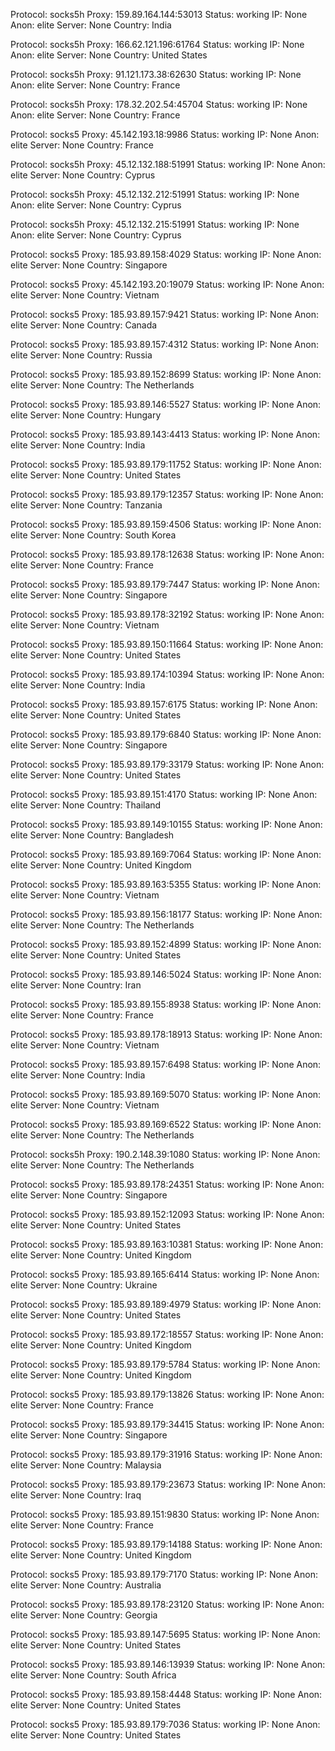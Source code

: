 Protocol: socks5h
Proxy: 159.89.164.144:53013
Status: working
IP: None
Anon: elite
Server: None
Country: India

Protocol: socks5h
Proxy: 166.62.121.196:61764
Status: working
IP: None
Anon: elite
Server: None
Country: United States

Protocol: socks5h
Proxy: 91.121.173.38:62630
Status: working
IP: None
Anon: elite
Server: None
Country: France

Protocol: socks5h
Proxy: 178.32.202.54:45704
Status: working
IP: None
Anon: elite
Server: None
Country: France

Protocol: socks5
Proxy: 45.142.193.18:9986
Status: working
IP: None
Anon: elite
Server: None
Country: France

Protocol: socks5h
Proxy: 45.12.132.188:51991
Status: working
IP: None
Anon: elite
Server: None
Country: Cyprus

Protocol: socks5h
Proxy: 45.12.132.212:51991
Status: working
IP: None
Anon: elite
Server: None
Country: Cyprus

Protocol: socks5h
Proxy: 45.12.132.215:51991
Status: working
IP: None
Anon: elite
Server: None
Country: Cyprus

Protocol: socks5
Proxy: 185.93.89.158:4029
Status: working
IP: None
Anon: elite
Server: None
Country: Singapore

Protocol: socks5
Proxy: 45.142.193.20:19079
Status: working
IP: None
Anon: elite
Server: None
Country: Vietnam

Protocol: socks5
Proxy: 185.93.89.157:9421
Status: working
IP: None
Anon: elite
Server: None
Country: Canada

Protocol: socks5
Proxy: 185.93.89.157:4312
Status: working
IP: None
Anon: elite
Server: None
Country: Russia

Protocol: socks5
Proxy: 185.93.89.152:8699
Status: working
IP: None
Anon: elite
Server: None
Country: The Netherlands

Protocol: socks5
Proxy: 185.93.89.146:5527
Status: working
IP: None
Anon: elite
Server: None
Country: Hungary

Protocol: socks5
Proxy: 185.93.89.143:4413
Status: working
IP: None
Anon: elite
Server: None
Country: India

Protocol: socks5
Proxy: 185.93.89.179:11752
Status: working
IP: None
Anon: elite
Server: None
Country: United States

Protocol: socks5
Proxy: 185.93.89.179:12357
Status: working
IP: None
Anon: elite
Server: None
Country: Tanzania

Protocol: socks5
Proxy: 185.93.89.159:4506
Status: working
IP: None
Anon: elite
Server: None
Country: South Korea

Protocol: socks5
Proxy: 185.93.89.178:12638
Status: working
IP: None
Anon: elite
Server: None
Country: France

Protocol: socks5
Proxy: 185.93.89.179:7447
Status: working
IP: None
Anon: elite
Server: None
Country: Singapore

Protocol: socks5
Proxy: 185.93.89.178:32192
Status: working
IP: None
Anon: elite
Server: None
Country: Vietnam

Protocol: socks5
Proxy: 185.93.89.150:11664
Status: working
IP: None
Anon: elite
Server: None
Country: United States

Protocol: socks5
Proxy: 185.93.89.174:10394
Status: working
IP: None
Anon: elite
Server: None
Country: India

Protocol: socks5
Proxy: 185.93.89.157:6175
Status: working
IP: None
Anon: elite
Server: None
Country: United States

Protocol: socks5
Proxy: 185.93.89.179:6840
Status: working
IP: None
Anon: elite
Server: None
Country: Singapore

Protocol: socks5
Proxy: 185.93.89.179:33179
Status: working
IP: None
Anon: elite
Server: None
Country: United States

Protocol: socks5
Proxy: 185.93.89.151:4170
Status: working
IP: None
Anon: elite
Server: None
Country: Thailand

Protocol: socks5
Proxy: 185.93.89.149:10155
Status: working
IP: None
Anon: elite
Server: None
Country: Bangladesh

Protocol: socks5
Proxy: 185.93.89.169:7064
Status: working
IP: None
Anon: elite
Server: None
Country: United Kingdom

Protocol: socks5
Proxy: 185.93.89.163:5355
Status: working
IP: None
Anon: elite
Server: None
Country: Vietnam

Protocol: socks5
Proxy: 185.93.89.156:18177
Status: working
IP: None
Anon: elite
Server: None
Country: The Netherlands

Protocol: socks5
Proxy: 185.93.89.152:4899
Status: working
IP: None
Anon: elite
Server: None
Country: United States

Protocol: socks5
Proxy: 185.93.89.146:5024
Status: working
IP: None
Anon: elite
Server: None
Country: Iran

Protocol: socks5
Proxy: 185.93.89.155:8938
Status: working
IP: None
Anon: elite
Server: None
Country: France

Protocol: socks5
Proxy: 185.93.89.178:18913
Status: working
IP: None
Anon: elite
Server: None
Country: Vietnam

Protocol: socks5
Proxy: 185.93.89.157:6498
Status: working
IP: None
Anon: elite
Server: None
Country: India

Protocol: socks5
Proxy: 185.93.89.169:5070
Status: working
IP: None
Anon: elite
Server: None
Country: Vietnam

Protocol: socks5
Proxy: 185.93.89.169:6522
Status: working
IP: None
Anon: elite
Server: None
Country: The Netherlands

Protocol: socks5h
Proxy: 190.2.148.39:1080
Status: working
IP: None
Anon: elite
Server: None
Country: The Netherlands

Protocol: socks5
Proxy: 185.93.89.178:24351
Status: working
IP: None
Anon: elite
Server: None
Country: Singapore

Protocol: socks5
Proxy: 185.93.89.152:12093
Status: working
IP: None
Anon: elite
Server: None
Country: United States

Protocol: socks5
Proxy: 185.93.89.163:10381
Status: working
IP: None
Anon: elite
Server: None
Country: United Kingdom

Protocol: socks5
Proxy: 185.93.89.165:6414
Status: working
IP: None
Anon: elite
Server: None
Country: Ukraine

Protocol: socks5
Proxy: 185.93.89.189:4979
Status: working
IP: None
Anon: elite
Server: None
Country: United States

Protocol: socks5
Proxy: 185.93.89.172:18557
Status: working
IP: None
Anon: elite
Server: None
Country: United Kingdom

Protocol: socks5
Proxy: 185.93.89.179:5784
Status: working
IP: None
Anon: elite
Server: None
Country: United Kingdom

Protocol: socks5
Proxy: 185.93.89.179:13826
Status: working
IP: None
Anon: elite
Server: None
Country: France

Protocol: socks5
Proxy: 185.93.89.179:34415
Status: working
IP: None
Anon: elite
Server: None
Country: Singapore

Protocol: socks5
Proxy: 185.93.89.179:31916
Status: working
IP: None
Anon: elite
Server: None
Country: Malaysia

Protocol: socks5
Proxy: 185.93.89.179:23673
Status: working
IP: None
Anon: elite
Server: None
Country: Iraq

Protocol: socks5
Proxy: 185.93.89.151:9830
Status: working
IP: None
Anon: elite
Server: None
Country: France

Protocol: socks5
Proxy: 185.93.89.179:14188
Status: working
IP: None
Anon: elite
Server: None
Country: United Kingdom

Protocol: socks5
Proxy: 185.93.89.179:7170
Status: working
IP: None
Anon: elite
Server: None
Country: Australia

Protocol: socks5
Proxy: 185.93.89.178:23120
Status: working
IP: None
Anon: elite
Server: None
Country: Georgia

Protocol: socks5
Proxy: 185.93.89.147:5695
Status: working
IP: None
Anon: elite
Server: None
Country: United States

Protocol: socks5
Proxy: 185.93.89.146:13939
Status: working
IP: None
Anon: elite
Server: None
Country: South Africa

Protocol: socks5
Proxy: 185.93.89.158:4448
Status: working
IP: None
Anon: elite
Server: None
Country: United States

Protocol: socks5
Proxy: 185.93.89.179:7036
Status: working
IP: None
Anon: elite
Server: None
Country: United States


